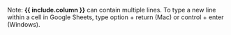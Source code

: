 Note: **{{ include.column }}** can contain multiple lines. To type a new line within a cell in Google Sheets, type option + return (Mac) or control + enter (Windows).
